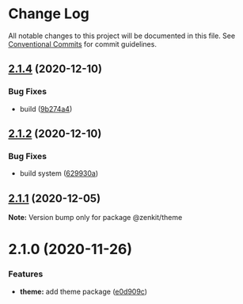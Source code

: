 # Change Log

All notable changes to this project will be documented in this file.
See [Conventional Commits](https://conventionalcommits.org) for commit guidelines.

## [2.1.4](https://github.com/yarus-app/zenkit/compare/@zenkit/theme@2.1.2...@zenkit/theme@2.1.4) (2020-12-10)

### Bug Fixes

-   build ([9b274a4](https://github.com/yarus-app/zenkit/commit/9b274a4411cb2479f6ac6d5bbf644a85f59a6915))

## [2.1.2](https://github.com/yarus-app/zenkit/compare/@zenkit/theme@2.1.1...@zenkit/theme@2.1.2) (2020-12-10)

### Bug Fixes

-   build system ([629930a](https://github.com/yarus-app/zenkit/commit/629930a08d77a120371526914173c7614b52c4ca))

## [2.1.1](https://github.com/yarus-app/zenkit/compare/@zenkit/theme@2.1.0...@zenkit/theme@2.1.1) (2020-12-05)

**Note:** Version bump only for package @zenkit/theme

# 2.1.0 (2020-11-26)

### Features

-   **theme:** add theme package ([e0d909c](https://github.com/yarus-app/zenkit/commit/e0d909c2d137d05af196a0213edad2de1ee38f8f))

